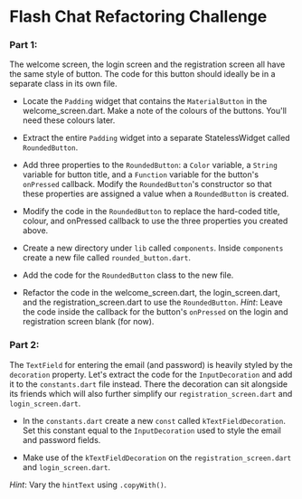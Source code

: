 # Flash Chat Refactoring Challenge

### Part 1:

The welcome screen, the login screen and the registration screen all have the same style of button. The code for this button should ideally be in a separate class in its own file. 

* Locate the ```Padding``` widget that contains the ```MaterialButton``` in the welcome_screen.dart. Make a note of the colours of the buttons. You'll need these colours later. 

* Extract the entire ```Padding``` widget into a separate StatelessWidget called ```RoundedButton```. 

* Add three properties to the ```RoundedButton```: a ```Color``` variable, a ```String``` variable for button title, and a ```Function``` variable for the button's ```onPressed```  callback. Modify the ```RoundedButton```'s constructor so that these properties are assigned a value when a ```RoundedButton``` is created. 

* Modify the code in the ```RoundedButton``` to replace the hard-coded title, colour, and onPressed callback to use the three properties you created above. 

* Create a new directory under ```lib``` called ```components```. Inside ```components``` create a new file called ```rounded_button.dart```. 

* Add the code for the ```RoundedButton``` class to the new file. 

* Refactor the code in the welcome_screen.dart, the login_screen.dart, and the registration_screen.dart to use the ```RoundedButton```. *Hint*: Leave the code inside the callback for the button's ```onPressed``` on the login and registration screen blank (for now). 

### Part 2:

The ```TextField``` for entering the email (and password) is heavily styled by the ```decoration``` property. Let's extract the code for the ```InputDecoration``` and add it to the ```constants.dart``` file instead. There the decoration can sit alongside its friends which will also further simplify our ```registration_screen.dart``` and ```login_screen.dart```.  

* In the ```constants.dart``` create a new ```const``` called ```kTextFieldDecoration```. Set this constant equal to the ```InputDecoration``` used to style the email and password fields. 

* Make use of the ```kTextFieldDecoration``` on the ```registration_screen.dart``` and ```login_screen.dart```.

*Hint*: Vary the ```hintText``` using ```.copyWith()```. 
